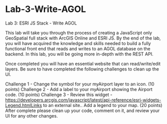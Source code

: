 # Lab-3-Write-AGOL
Lab 3: ESRI JS Stack - Write AGOL

This lab will take you through the process of creating a JavaScript only GeoSpatial full stack with ArcGIS Online and ESRI JS. By the end of the lab, you will have acquired the knowledge and skills needed to build a fully functional front end that reads and writes to an AGOL database on the backend. In this lab, you will be going more in-depth with the REST API.

Once completed you will have an essential website that can read/write/edit layers.  Be sure to have completed the following challenges to clean up the UI.

Challenge 1 - Change the symbol for your myAirport layer to an icon.  (10 points)
Challenge 2 - Add a label to your myAirport showing the Airport code. (10 points)
Challenge 3 - Review this widget - https://developers.arcgis.com/javascript/latest/api-reference/esri-widgets-Legend.htmlLinks to an external site.. Add a legend to your map.  (20 points)
After complete please clean up your code, comment on it, and review your UI for any other changes. 
